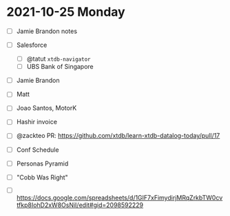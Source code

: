 # 2021-10-25 Monday

- [ ] Jamie Brandon notes
- [ ] Salesforce
    - [ ] @tatut `xtdb-navigator`
    - [ ] UBS Bank of Singapore
- [ ] Jamie Brandon
- [ ] Matt
- [ ] Joao Santos, MotorK
- [ ] Hashir invoice
- [ ] @zackteo PR: https://github.com/xtdb/learn-xtdb-datalog-today/pull/17

- [ ] Conf Schedule
- [ ] Personas Pyramid
- [ ] "Cobb Was Right"
- [ ] https://docs.google.com/spreadsheets/d/1GIF7xFimydirjMRqZrkbTW0cvtfkp8IohD2xW8OsNiI/edit#gid=2098592229
